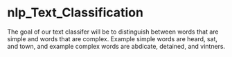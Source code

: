 # nlp_Text_Classification
 The goal of our text classifer will be to distinguish between words that are simple and words that are complex. Example simple words are heard, sat, and town, and example complex words are abdicate, detained, and vintners. 
